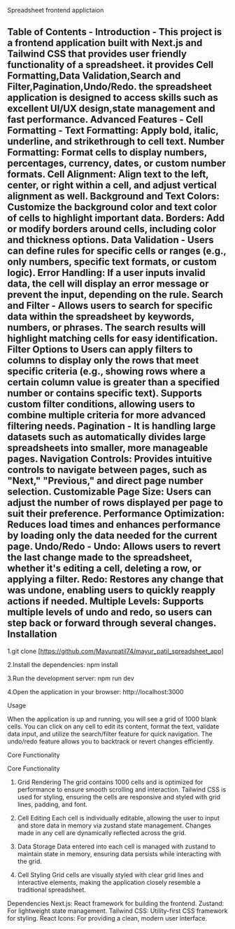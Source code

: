 Spreadsheet frontend applictaion

Table of Contents - 
Introduction -
This project is a frontend application built with Next.js and Tailwind CSS that provides user friendly functionality of a spreadsheet.
it provides Cell Formatting,Data Validation,Search and Filter,Pagination,Undo/Redo.
the spreadsheet application is designed to access skills such as excellent UI/UX design,state management and fast performance.
Advanced Features -
Cell Formatting -
Text Formatting: Apply bold, italic, underline, and strikethrough to cell text.
Number Formatting: Format cells to display numbers, percentages, currency, dates, or custom number formats.
Cell Alignment: Align text to the left, center, or right within a cell, and adjust vertical alignment as well.
Background and Text Colors: Customize the background color and text color of cells to highlight important data.
Borders: Add or modify borders around cells, including color and thickness options.
Data Validation -
Users can define rules for specific cells or ranges (e.g., only numbers, specific text formats, or custom logic).
Error Handling: If a user inputs invalid data, the cell will display an error message or prevent the input, depending on the rule.
Search and Filter -
Allows users to search for specific data within the spreadsheet by keywords, numbers, or phrases. The search results will highlight matching cells for easy identification.
Filter Options to Users can apply filters to columns to display only the rows that meet specific criteria (e.g., showing rows where a certain column value is greater than a specified number or contains specific text).
Supports custom filter conditions, allowing users to combine multiple criteria for more advanced filtering needs.
Pagination -
It is handling large datasets such as automatically divides large spreadsheets into smaller, more manageable pages.
Navigation Controls: Provides intuitive controls to navigate between pages, such as "Next," "Previous," and direct page number selection.
Customizable Page Size: Users can adjust the number of rows displayed per page to suit their preference.
Performance Optimization: Reduces load times and enhances performance by loading only the data needed for the current page.
Undo/Redo -
Undo: Allows users to revert the last change made to the spreadsheet, whether it's editing a cell, deleting a row, or applying a filter.
Redo: Restores any change that was undone, enabling users to quickly reapply actions if needed.
Multiple Levels: Supports multiple levels of undo and redo, so users can step back or forward through several changes.
Installation
-
1.git clone [https://github.com/Mayurpatil74/mayur_patil_spreadsheet_app] 

2.Install the dependencies:
npm install

3.Run the development server:
npm run dev

4.Open the application in your browser:
http://localhost:3000

Usage

When the application is up and running, you will see a grid of 1000 blank cells. You can click on any cell to edit its content, format the text, validate data input, and utilize the search/filter feature for quick navigation. The undo/redo feature allows you to backtrack or revert changes efficiently.


Core Functionality

Core Functionality
1. Grid Rendering
The grid contains 1000 cells and is optimized for performance to ensure smooth scrolling and interaction. Tailwind CSS is used for styling, ensuring the cells are responsive and styled with grid lines, padding, and font.

2. Cell Editing
Each cell is individually editable, allowing the user to input and store data in memory via zustand state management. Changes made in any cell are dynamically reflected across the grid.

3. Data Storage
Data entered into each cell is managed with zustand to maintain state in memory, ensuring data persists while interacting with the grid.

4. Cell Styling
Grid cells are visually styled with clear grid lines and interactive elements, making the application closely resemble a traditional spreadsheet.

Dependencies
Next.js: React framework for building the frontend.
Zustand: For lightweight state management.
Tailwind CSS: Utility-first CSS framework for styling.
React Icons: For providing a clean, modern user interface.



